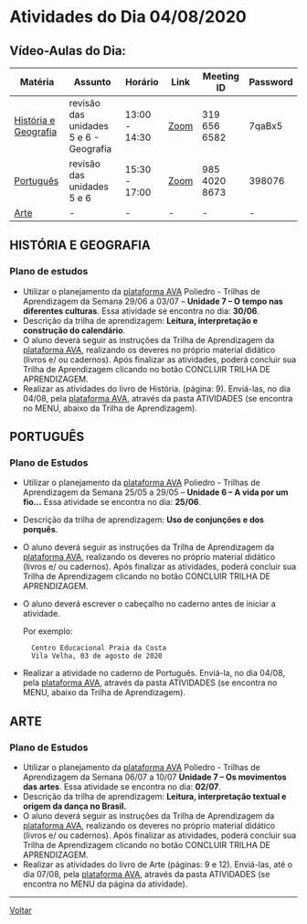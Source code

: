 # Atividades do Dia 04/08/2020

## Vídeo-Aulas do Dia:

| Matéria | Assunto |Horário | Link | Meeting ID | Password |
|---------|---------|--------|------|------------|----------|
| [História e Geografia](#história-e-geografia) | revisão das unidades 5 e 6 - Geografia | 13:00 - 14:30 | [Zoom](https://zoom.us/j/3196566582?pwd=cFNUb3BrREpzanpQV2toZ09RbjFnUT09) | 319 656 6582 | 7qaBx5 | 
| [Português](#português) | revisão das unidades 5 e 6 | 15:30 - 17:00 | [Zoom](https://zoom.us/j/98540208673?pwd=czl5V2hBc3VuVituSDNKMkVFelFiQT09) | 985 4020 8673 | 398076 |
| [Arte](#arte) | - | - | - | - | - |

## HISTÓRIA E GEOGRAFIA

### Plano de estudos

* Utilizar o planejamento da [plataforma AVA] Poliedro - Trilhas de Aprendizagem da Semana 29/06 a 03/07 – **Unidade 7 – O tempo nas diferentes culturas**. Essa atividade se encontra no dia: **30/06**.
* Descrição da trilha de aprendizagem: **Leitura, interpretação e construção do calendário**.
* O aluno deverá seguir as instruções da Trilha de Aprendizagem da [plataforma AVA], realizando os deveres no próprio material didático (livros e/ ou cadernos). Após finalizar as atividades, poderá concluir sua Trilha de Aprendizagem clicando no botão CONCLUIR TRILHA DE APRENDIZAGEM.
* Realizar as atividades do livro de História. (página: 9). Enviá-las, no dia 04/08, pela [plataforma AVA], através da pasta ATIVIDADES (se encontra no MENU, abaixo da Trilha de Aprendizagem).

## PORTUGUÊS

### Plano de Estudos

* Utilizar o planejamento da [plataforma AVA] Poliedro - Trilhas de Aprendizagem da Semana 25/05 a 29/05 – **Unidade 6 – A vida por um fio...** Essa atividade se encontra no dia: **25/06**.
* Descrição da trilha de aprendizagem: **Uso de conjunções e dos porquês**.
* O aluno deverá seguir as instruções da Trilha de Aprendizagem da [plataforma AVA], realizando os deveres no próprio material didático (livros e/ ou cadernos). Após finalizar as atividades, poderá concluir sua Trilha de Aprendizagem clicando no botão CONCLUIR TRILHA DE APRENDIZAGEM.
* O aluno deverá escrever o cabeçalho no caderno antes de iniciar a atividade.

  Por exemplo:

        Centro Educacional Praia da Costa
        Vila Velha, 03 de agosto de 2020

* Realizar a atividade no caderno de Português. Enviá-la, no dia 04/08, pela [plataforma AVA], através da pasta ATIVIDADES (se encontra no MENU, abaixo da Trilha de Aprendizagem).

## ARTE

### Plano de Estudos

* Utilizar o planejamento da [plataforma AVA] Poliedro - Trilhas de Aprendizagem da Semana 06/07 a 10/07 **Unidade 7 – Os movimentos das artes**. Essa atividade se encontra no dia: **02/07**.
* Descrição da trilha de aprendizagem: **Leitura, interpretação textual e origem da dança no Brasil.**
* O aluno deverá seguir as instruções da Trilha de Aprendizagem da [plataforma AVA], realizando os deveres no próprio material didático (livros e/ ou cadernos). Após finalizar as atividades, poderá concluir sua Trilha de Aprendizagem clicando no botão CONCLUIR TRILHA DE APRENDIZAGEM.
* Realizar as atividades do livro de Arte (páginas: 9 e 12). Enviá-las, até o dia 07/08, pela [plataforma AVA], através da pasta ATIVIDADES (se encontra no MENU da página da atividade).

---
[Voltar](index.md)


[plataforma AVA]: https://poliedro-ava.azurewebsites.net
